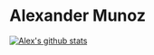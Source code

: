 # Alexander Munoz
[![Alex's github stats](https://github-readme-stats.vercel.app/api?username=AlexMunoz905&count_private=true&show_icons=true)](https://github.com/AlexMunoz905/github-readme-stats)
